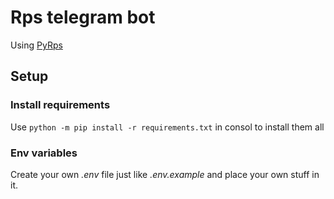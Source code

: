 # Rps telegram bot
Using [PyRps](https://github.com/immmdreza/PyRps)

## Setup

### Install requirements
Use `python -m pip install -r requirements.txt` in consol to install them all

### Env variables
Create your own _.env_ file just like _.env.example_ and place your own stuff in it.